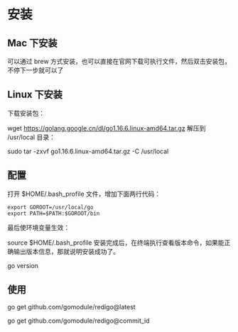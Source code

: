 # 安装

## Mac 下安装

可以通过 brew 方式安装，也可以直接在官网下载可执行文件，然后双击安装包，不停下一步就可以了

## Linux 下安装

下载安装包：

wget https://golang.google.cn/dl/go1.16.6.linux-amd64.tar.gz
解压到 /usr/local 目录：

sudo tar -zxvf go1.16.6.linux-amd64.tar.gz -C /usr/local

## 配置

打开 $HOME/.bash_profile 文件，增加下面两行代码：

```
export GOROOT=/usr/local/go
export PATH=$PATH:$GOROOT/bin
```

最后使环境变量生效：

source $HOME/.bash_profile
安装完成后，在终端执行查看版本命令，如果能正确输出版本信息，那就说明安装成功了。

go version

## 使用

 go get github.com/gomodule/redigo@latest

 go get github.com/gomodule/redigo@commit_id
